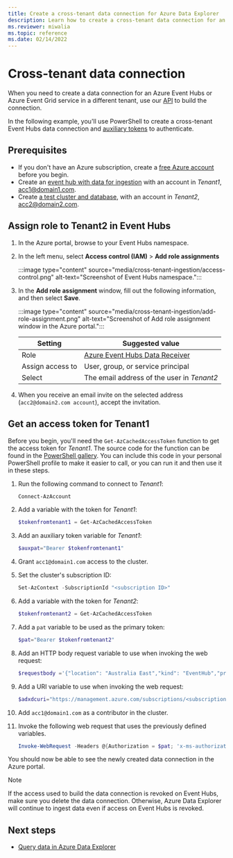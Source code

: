 ```yaml
---
title: Create a cross-tenant data connection for Azure Data Explorer
description: Learn how to create a cross-tenant data connection for an Azure Event Hubs or Azure Event Grid service in a different tenant
ms.reviewer: miwalia
ms.topic: reference
ms.date: 02/14/2022
---
```

# Cross-tenant data connection

When you need to create a data connection for an Azure Event Hubs or Azure Event Grid service in a different tenant, use our [API](/rest/api/azurerekusto/dataconnections/createorupdate) to build the connection.

In the following example, you'll use PowerShell to create a cross-tenant Event Hubs data connection and [auxiliary tokens](/azure/azure-resource-manager/management/authenticate-multi-tenant) to authenticate.

## Prerequisites

* If you don't have an Azure subscription, create a [free Azure account](https://azure.microsoft.com/free/) before you begin.
* Create an [event hub with data for ingestion](ingest-data-event-hub.md#create-an-event-hub) with an account in *Tenant1*, acc1@domain1.com.
* Create [a test cluster and database](create-cluster-and-database.md), with an account in *Tenant2*, acc2@domain2.com.

## Assign role to Tenant2 in Event Hubs

1. In the Azure portal, browse to your Event Hubs namespace.
1. In the left menu, select **Access control (IAM)** > **Add role assignments**

    :::image type="content" source="media/cross-tenant-ingestion/access-control.png" alt-text="Screenshot of Event Hubs namespace.":::

1. In the **Add role assignment** window, fill out the following information, and then select **Save**.

    :::image type="content" source="media/cross-tenant-ingestion/add-role-assignment.png" alt-text="Screenshot of Add role assignment window in the Azure portal.":::

    |**Setting** | **Suggested value** |
    |---|---|
    | Role | [Azure Event Hubs Data Receiver](/azure/role-based-access-control/built-in-roles) |
    | Assign access to | User, group, or service principal |
    | Select | The email address of the user in *Tenant2* |

1. When you receive an email invite on the selected address (`acc2@domain2.com account`), accept the invitation.

## Get an access token for Tenant1

Before you begin, you'll need the `Get-AzCachedAccessToken` function to get the access token for *Tenant1*. The source code for the function can be found in the [PowerShell gallery](https://www.powershellgallery.com/packages/AzureSimpleREST/0.2.64/Content/internal%5Cfunctions%5CGet-AzCachedAccessToken.ps1). You can include this code in your personal PowerShell profile to make it easier to call, or you can run it and then use it in these steps.

1. Run the following command to connect to *Tenant1*:

    ```PowerShell
    Connect-AzAccount
    ```

1. Add a variable with the token for *Tenant1*:

    ```PowerShell
    $tokenfromtenant1 = Get-AzCachedAccessToken
    ```

1. Add an auxiliary token variable for *Tenant1*:

    ```PowerShell
    $auxpat="Bearer $tokenfromtenant1"
    ```

1. Grant `acc1@domain1.com` access to the cluster.
1. Set the cluster's subscription ID:

    ```PowerShell
    Set-AzContext -SubscriptionId "<subscription ID>"
    ```

1. Add a variable with the token for *Tenant2*:

    ```PowerShell
    $tokenfromtenant2 = Get-AzCachedAccessToken
    ```

1. Add a `pat` variable to be used as the primary token:

    ```PowerShell
    $pat="Bearer $tokenfromtenant2"
    ```

1. Add an HTTP body request variable to use when invoking the web request:

    ```PowerShell
    $requestbody ='{"location": "Australia East","kind": "EventHub","properties": { "eventHubResourceId": "/subscriptions/<subscription ID>/resourceGroups/<resource group name>/providers/Microsoft.EventHub/namespaces/<event hub namespace name>/eventhubs/<event hub name>","consumerGroup": "$Default","dataFormat": "JSON", "tableName": "<ADX table name>", "mappingRuleName": "<ADX table mapping name>"}}'
    ```

1. Add a URI variable to use when invoking the web request:

    ```PowerShell
    $adxdcuri="https://management.azure.com/subscriptions/<subscription ID>/resourceGroups/<resource group name>/providers/Microsoft.Kusto/clusters/<adx cluster name>/databases/<adx db name>/dataconnections/<adx data connection name>?api-version=2020-02-15"
    ```

1. Add `acc1@domain1.com` as a contributor in the cluster.
1. Invoke the following web request that uses the previously defined variables.

    ```PowerShell
    Invoke-WebRequest -Headers @{Authorization = $pat; 'x-ms-authorization-auxiliary' = $auxpat} -Uri $adxdcuri -Body $requestbody -Method PUT -ContentType 'application/json'
    ```

You should now be able to see the newly created data connection in the Azure portal.

> [!NOTE]
> If the access used to build the data connection is revoked on Event Hubs, make sure you delete the data connection. Otherwise, Azure Data Explorer will continue to ingest data even if access on Event Hubs is revoked.

## Next steps

* [Query data in Azure Data Explorer](web-query-data.md)
